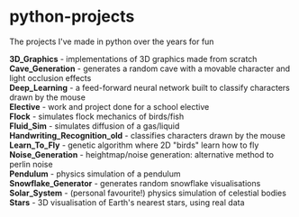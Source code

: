 # python-projects
The projects I've made in python over the years for fun

**3D_Graphics**                 - implementations of 3D graphics made from scratch<br/>
**Cave_Generation**             - generates a random cave with a movable character and light occlusion effects<br/>
**Deep_Learning**               - a feed-forward neural network built to classify characters drawn by the mouse<br/>
**Elective**                    - work and project done for a school elective<br/>
**Flock**                       - simulates flock mechanics of birds/fish<br/>
**Fluid_Sim**                   - simulates diffusion of a gas/liquid<br/>
**Handwriting_Recognition_old** - classifies characters drawn by the mouse<br/>
**Learn_To_Fly**                - genetic algorithm where 2D "birds" learn how to fly<br/>
**Noise_Generation**            - heightmap/noise generation: alternative method to perlin noise<br/>
**Pendulum**                    - physics simulation of a pendulum<br/>
**Snowflake_Generator**         - generates random snowflake visualisations<br/>
**Solar_System**                - (personal favourite!) physics simulation of celestial bodies<br/>
**Stars**                       - 3D visualisation of Earth's nearest stars, using real data<br/>
